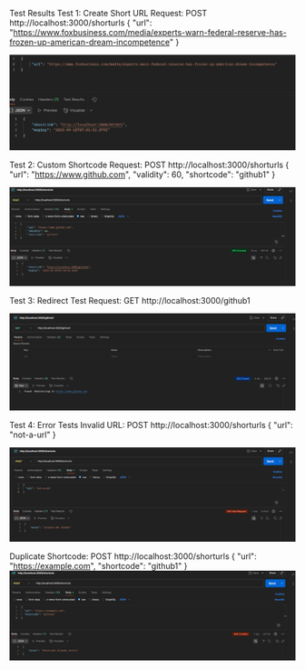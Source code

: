 Test Results
Test 1: Create Short URL
Request:
POST http://localhost:3000/shorturls
{
  "url": "https://www.foxbusiness.com/media/experts-warn-federal-reserve-has-frozen-up-american-dream-incompetence"
}

![Postman Test](images/test-1.png)

Test 2: Custom Shortcode
Request:
POST http://localhost:3000/shorturls
{
  "url": "https://www.github.com",
  "validity": 60,
  "shortcode": "github1"
}

![Postman Test](images/test-2.png)

Test 3: Redirect Test
Request:
GET http://localhost:3000/github1

![Postman Test](images/test-3.png)

Test 4: Error Tests
Invalid URL:
POST http://localhost:3000/shorturls
{
  "url": "not-a-url"
}

![Postman Test](images/test-4.png)

Duplicate Shortcode:
POST http://localhost:3000/shorturls
{
  "url": "https://example.com",
  "shortcode": "github1"
}
![Postman Test](images/test-5.png)